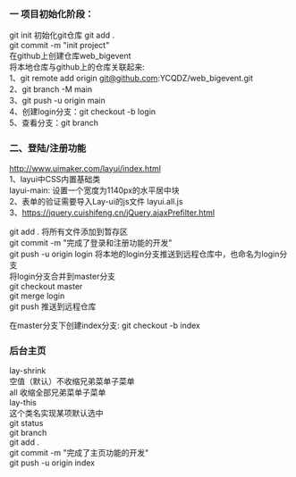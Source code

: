 ### 一 项目初始化阶段：
 git init 初始化git仓库
 git add .  
 git commit -m "init project"     
 在github上创建仓库web_bigevent   
 将本地仓库与github上的仓库关联起来:     
 1、git remote add origin git@github.com:YCQDZ/web_bigevent.git   
 2、git branch -M main   
 3、git push -u origin main   
 4、创建login分支：git checkout -b login     
 5、查看分支：git branch     
 

### 二、登陆/注册功能
http://www.uimaker.com/layui/index.html   
1、layui中CSS内置基础类   
layui-main: 设置一个宽度为1140px的水平居中块   
2、表单的验证需要导入Lay-ui的js文件 layui.all.js   
3、https://jquery.cuishifeng.cn/jQuery.ajaxPrefilter.html   

git add . 将所有文件添加到暂存区   
git commit -m "完成了登录和注册功能的开发"   
git push -u origin login 将本地的login分支推送到远程仓库中，也命名为login分支   
将login分支合并到master分支   
   git checkout master   
   git merge login   
git push 推送到远程仓库    

在master分支下创建index分支: git checkout -b index 

### 后台主页
lay-shrink      	     
空值（默认）不收缩兄弟菜单子菜单            
all 收缩全部兄弟菜单子菜单       
lay-this       
这个类名实现某项默认选中         
git status        
git branch       
git add .         
git commit -m "完成了主页功能的开发"      
git push -u origin index      

